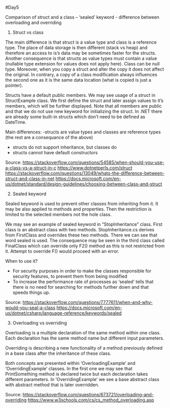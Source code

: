 #Day5

Comparison of struct and a class – ‘sealed’ keyword -  difference between overloading and overriding

1.	Struct vs class

The main difference is that struct is a value type and class is a reference type. The place of data storage is then different (stack vs heap) and therefore an access to is’s data may be sometimes faster for the structs. Another consequence is that structs as value types must contain a value (nullable type extension for values does not apply here). Class can be null type. Moreover, when you copy a struct and alter the copy it does not affect the original. In contrary, a copy of a class modification always influences the second one as it is the same data location (what is copied is just a pointer).


Structs have a default public members. We may see usage of a struct in StructExample class. We first define the struct and later assign values to it’s members, which will be further displayed. Note that all members are public and that we do not use new keyword for initializing the struct. In .NET there are already some built-in structs which don’t need to be defined as DateTime.

Main differences:
-structs are value types and classes are reference types
(the rest are a consequance of the above)
- structs do not support inheritance, but classes do
- structs cannot have default constructors

Source:
https://stackoverflow.com/questions/54585/when-should-you-use-a-class-vs-a-struct-in-c
https://www.dotnetperls.com/struct
https://stackoverflow.com/questions/13049/whats-the-difference-between-struct-and-class-in-net
https://docs.microsoft.com/en-us/dotnet/standard/design-guidelines/choosing-between-class-and-struct




2.	Sealed keyword

Sealed keyword is used to prevent other classes from inheriting from it. It may be also applied to methods and properties. Then the restriction is limited to the selected members not the hole class. 

We may see an example of sealed keyword in “StopInheritance” class. First class is an abstract class with two methods. StopInheritance.cs derives from FirstClass and overrides these two methods. There we can see that word sealed is used. The consequence may be seen in the third class called FinalClass which can override only F2() method as this is not restricted from it. Attempt to override F() would proceed with an error.

When to use it?

-	For security purposes in order to make the classes responsible for security features, to prevent them from being modified
-	To increase the performance rate of processes as ‘sealed’ tells that there is no need for searching for methods further down and that speeds things up. 


Source:
https://stackoverflow.com/questions/7777611/when-and-why-would-you-seal-a-class
https://docs.microsoft.com/en-us/dotnet/csharp/language-reference/keywords/sealed


3.	Overloading vs overriding

Overloading is a multiple declaration of the same method within one class. Each declaration has the same method name but different input parameters.

Overriding is describing a new functionality of a method previously defined in a base class after the inheritance of these class.

Both concepts are presented within ‘OverloadingExample’ and ‘OverridingExample’ classes. In the first one we may see that PrintSomething method is declared twice but each declaration takes different parameters. In  ‘OverridingExample’ we see a base abstract class with abstract method that is later overridden.



Source:
https://stackoverflow.com/questions/673721/overloading-and-overriding
https://www.w3schools.com/cs/cs_method_overloading.asp

	


